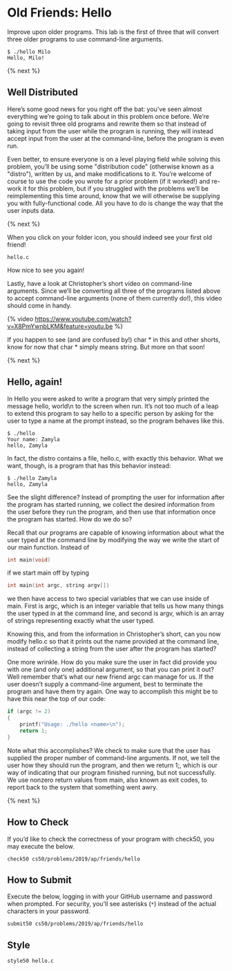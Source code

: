 # Old Friends: Hello

Improve upon older programs. This lab is the first of three that will convert three older programs to use command-line arguments.

```
$ ./hello Milo
Hello, Milo!
```

{% next %}

## Well Distributed

Here’s some good news for you right off the bat: you’ve seen almost everything we’re going to talk about in this problem once before. We’re going to revisit three old programs and rewrite them so that instead of taking input from the user while the program is running, they will instead accept input from the user at the command-line, before the program is even run.

Even better, to ensure everyone is on a level playing field while solving this problem, you’ll be using some "distribution code" (otherwise known as a "distro"), written by us, and make modifications to it. You’re welcome of course to use the code you wrote for a prior problem (if it worked!) and re-work it for this problem, but if you struggled with the problems we’ll be reimplementing this time around, know that we will otherwise be supplying you with fully-functional code. All you have to do is change the way that the user inputs data.

{% next %}

When you click on your folder icon, you should indeed see your first old friend!

```
hello.c
```

How nice to see you again!

Lastly, have a look at Christopher’s short video on command-line arguments. Since we’ll be converting all three of the programs listed above to accept command-line arguments (none of them currently do!), this video should come in handy.


{% video https://www.youtube.com/watch?v=X8PmYwnbLKM&feature=youtu.be %}

If you happen to see (and are confused by!) char * in this and other shorts, know for now that char * simply means string. But more on that soon!

{% next %}

## Hello, again!

In Hello you were asked to write a program that very simply printed the message hello, world\n to the screen when run. It’s not too much of a leap to extend this program to say hello to a specific person by asking for the user to type a name at the prompt instead, so the program behaves like this.

```
$ ./hello
Your name: Zamyla
hello, Zamyla
```

In fact, the distro contains a file, hello.c, with exactly this behavior. What we want, though, is a program that has this behavior instead:

```
$ ./hello Zamyla
hello, Zamyla
```

See the slight difference? Instead of prompting the user for information after the program has started running, we collect the desired information from the user before they run the program, and then use that information once the program has started. How do we do so?

Recall that our programs are capable of knowing information about what the user typed at the command line by modifying the way we write the start of our main function. Instead of

```c
int main(void)
```

if we start main off by typing

```c
int main(int argc, string argv[])
```

we then have access to two special variables that we can use inside of main. First is argc, which is an integer variable that tells us how many things the user typed in at the command line, and second is argv, which is an array of strings representing exactly what the user typed.

Knowing this, and from the information in Christopher’s short, can you now modify hello.c so that it prints out the name provided at the command line, instead of collecting a string from the user after the program has started?

One more wrinkle. How do you make sure the user in fact did provide you with one (and only one) additional argument, so that you can print it out? Well remember that’s what our new friend argc can manage for us. If the user doesn’t supply a command-line argument, best to terminate the program and have them try again. One way to accomplish this might be to have this near the top of our code:

```c
if (argc != 2)
{
    printf("Usage: ./hello <name>\n");
    return 1;
}
```

Note what this accomplishes? We check to make sure that the user has supplied the proper number of command-line arguments. If not, we tell the user how they should run the program, and then we return 1;, which is our way of indicating that our program finished running, but not successfully. We use nonzero return values from main, also known as exit codes, to report back to the system that something went awry.

{% next %}

## How to Check

If you’d like to check the correctness of your program with check50, you may execute the below.

```
check50 cs50/problems/2019/ap/friends/hello
```

## How to Submit

Execute the below, logging in with your GitHub username and password when prompted. For security, you'll see asterisks (`*`) instead of the actual characters in your password.

```
submit50 cs50/problems/2019/ap/friends/hello
```
## Style

```
style50 hello.c
```



